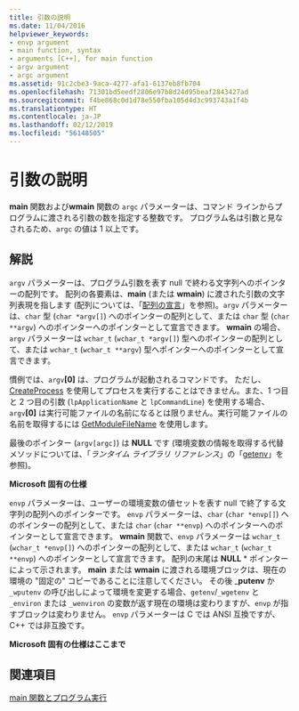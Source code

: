 ```yaml
---
title: 引数の説明
ms.date: 11/04/2016
helpviewer_keywords:
- envp argument
- main function, syntax
- arguments [C++], for main function
- argv argument
- argc argument
ms.assetid: 91c2cbe3-9aca-4277-afa1-6137eb8fb704
ms.openlocfilehash: 71301bd5eedf2806e97b8d24d95beaf2843427ad
ms.sourcegitcommit: f4be868c0d1d78e550fba105d4d3c993743a1f4b
ms.translationtype: HT
ms.contentlocale: ja-JP
ms.lasthandoff: 02/12/2019
ms.locfileid: "56148505"
---
```

# <a name="argument-description"></a>引数の説明

**main** 関数および**wmain** 関数の `argc` パラメーターは、コマンド ラインからプログラムに渡される引数の数を指定する整数です。 プログラム名は引数と見なされるため、`argc` の値は 1 以上です。

## <a name="remarks"></a>解説

`argv` パラメーターは、プログラム引数を表す null で終わる文字列へのポインターの配列です。 配列の各要素は、**main** (または **wmain**) に渡された引数の文字列表現を指します (配列については、「[配列の宣言](../c-language/array-declarations.md)」を参照)。`argv` パラメーターは、`char` 型 (`char *argv[]`) へのポインターの配列として、または `char` 型 (`char **argv`) へのポインターへのポインターとして宣言できます。 **wmain** の場合、`argv` パラメーターは `wchar_t` (`wchar_t *argv[]`) 型へのポインターの配列として、または `wchar_t` (`wchar_t **argv`) 型へポインターへのポインターとして宣言できます。

慣例では、`argv`**[0]** は、プログラムが起動されるコマンドです。  ただし、[CreateProcess](/windows/desktop/api/processthreadsapi/nf-processthreadsapi-createprocessa) を使用してプロセスを実行することはできません。また、1 つ目と 2 つ目の引数 (`lpApplicationName` と `lpCommandLine`) を使用する場合、`argv`**[0]** は実行可能ファイルの名前になるとは限りません。実行可能ファイルの名前を取得するには [GetModuleFileName](/windows/desktop/api/libloaderapi/nf-libloaderapi-getmodulefilenamea) を使用します。

最後のポインター (`argv[argc]`) は **NULL** です (環境変数の情報を取得する代替メソッドについては、「*ランタイム ライブラリ リファレンス*」の「[getenv](../c-runtime-library/reference/getenv-wgetenv.md)」を参照)。

**Microsoft 固有の仕様**

`envp` パラメーターは、ユーザーの環境変数の値セットを表す null で終了する文字列の配列へのポインターです。 `envp` パラメーターは、`char` (`char *envp[]`) へのポインターの配列として、または `char` (`char **envp`) へのポインターへのポインターとして宣言できます。 **wmain** 関数で、`envp` パラメーターは `wchar_t` (`wchar_t *envp[]`) へのポインターの配列として、または `wchar_t` (`wchar_t **envp`) へのポインターとして宣言できます。 配列の末尾は **NULL** \* ポインターによって示されます。 **main** または **wmain** に渡される環境ブロックは、現在の環境の "固定の" コピーであることに注意してください。 その後 _**putenv** か `_wputenv` の呼び出しによって環境を変更する場合、`getenv`/`_wgetenv` と `_environ` または `_wenviron` の変数が返す現在の環境は変わりますが、`envp` が指すブロックは変わりません。 `envp` パラメーターは C では ANSI 互換ですが、C++ では非互換です。

**Microsoft 固有の仕様はここまで**

## <a name="see-also"></a>関連項目

[main 関数とプログラム実行](../c-language/main-function-and-program-execution.md)

